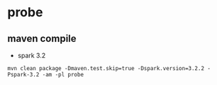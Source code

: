 # probe

## maven compile
- spark 3.2
```aidl
mvn clean package -Dmaven.test.skip=true -Dspark.version=3.2.2 -Pspark-3.2 -am -pl probe
```
